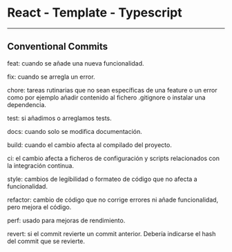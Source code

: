 # React - Template - Typescript

---

## Conventional Commits

feat: cuando se añade una nueva funcionalidad.

fix: cuando se arregla un error.

chore: tareas rutinarias que no sean específicas de una feature o un error como por ejemplo añadir contenido al fichero .gitignore o instalar una dependencia.

test: si añadimos o arreglamos tests.

docs: cuando solo se modifica documentación.

build: cuando el cambio afecta al compilado del proyecto.

ci: el cambio afecta a ficheros de configuración y scripts relacionados con la integración continua.

style: cambios de legibilidad o formateo de código que no afecta a funcionalidad.

refactor: cambio de código que no corrige errores ni añade funcionalidad, pero mejora el código.

perf: usado para mejoras de rendimiento.

revert: si el commit revierte un commit anterior. Debería indicarse el hash del commit que se revierte.
